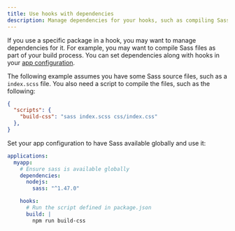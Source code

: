 ```yaml
---
title: Use hooks with dependencies
description: Manage dependencies for your hooks, such as compiling Sass files as part of your build.
---
```


If you use a specific package in a hook, you may want to manage dependencies for it.
For example, you may want to compile Sass files as part of your build process.
You can set dependencies along with hooks in your [app configuration](/create-apps/app-reference/single-runtime-image.md#dependencies).

The following example assumes you have some Sass source files, such as a `index.scss` file.
You also need a script to compile the files, such as the following:

```json {location="package.json"}
{
  "scripts": {
    "build-css": "sass index.scss css/index.css"
  },
}
```

Set your app configuration to have Sass available globally and use it:

```yaml {configFile="app"}
applications:
  myapp:
    # Ensure sass is available globally
    dependencies:
      nodejs:
        sass: "^1.47.0"

    hooks:
      # Run the script defined in package.json
      build: |
        npm run build-css
```
